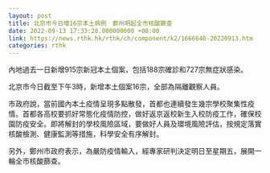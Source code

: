 ```yaml
---
layout: post
title: 北京市今日增16宗本土病例　鄭州明起全市核酸篩查
date: 2022-09-13 17:33:28.000000000 +08:00
link: https://news.rthk.hk/rthk/ch/component/k2/1666640-20220913.htm
categories: rthk
---
```


內地過去一日新增915宗新冠本土個案，包括188宗確診和727宗無症狀感染。

北京市今日截至下午3時，新增本土個案16宗，全部為隔離觀察人員。

市政府說，當前國內本土疫情呈現多點散發，首都也連續發生幾宗學校聚集性疫情。首都各高校要抓好常態化疫情防控，做好返京返校新生入校防疫工作，確保校園防疫安全。即將解封的學校風險區域，要做好人員及環境風險評估，按規定落實核酸檢測、健康監測等措施，科學安全有序解封。

另外，鄭州市政府表示，為嚴防疫情輸入，經專家研判決定明日至星期五，展開一輪全市核酸篩查。
